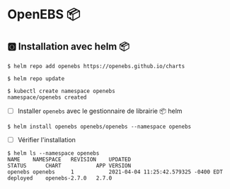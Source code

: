 # OpenEBS :package:



## :o2: Installation avec helm :package:


```
$ helm repo add openebs https://openebs.github.io/charts
```

```
$ helm repo update
```


```
$ kubectl create namespace openebs
namespace/openebs created
```

- [ ] Installer `openebs` avec le gestionnaire de librairie :package: helm

```
$ helm install openebs openebs/openebs --namespace openebs
```

- [ ] Vérifier l'installation

```
$ helm ls --namespace openebs
NAME   	NAMESPACE	REVISION	UPDATED                             	STATUS  	CHART        	APP VERSION
openebs	openebs  	1       	2021-04-04 11:25:42.579325 -0400 EDT	deployed	openebs-2.7.0	2.7.0   
```
